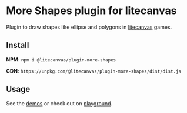# More Shapes plugin for litecanvas

Plugin to draw shapes like ellipse and polygons in [litecanvas](https://github.com/litecanvas/game-engine) games.

## Install

**NPM**: `npm i @litecanvas/plugin-more-shapes`

**CDN**: `https://unpkg.com/@litecanvas/plugin-more-shapes/dist/dist.js`

## Usage

See the [demos](demo/index.html) or check out on [playground](https://litecanvas.js.org?c=eJxtUttqGzEQfd%2BvGAzFUr3eixOHYEhpqE1saFNTG9o%2BKmvZViNLQtImDSX%2FXt0cb5uAVns0F52Zo%2BHM0oaIB2IQzjJOLRhLLIUrqMKJiB0%2FnQzbUBNO2bYVjWVSABPMIgx%2FMgAuyWbVaKYs6u%2BtVWZSlq1Q97uikYfyI3%2FhKhVvd0wMD1LTodkTRU25YcaGrfhl%2BjkgTQ2Gqw%2FhYgC2TZaYieLvi8tfhXTsop795palvy3hbCdQr6HCUt3LoXcnrZWHng%2FhTFBjnzhFdQ6i5TyH%2BWxxM19DCZcVzp473bVq4%2BRI%2FfkiPn%2B9ni5ubzBoalstknV9vVzOpjgVe5RwMIjoHVz48twX5Rw4BYtq9A%2FRRpPHRNNwSjQ6w28zhvbQqKpyqP3WT%2F6iKJxsVdJAtWaPPLaaCLOV%2BoA%2BzW7Xs28%2Fcojgp8vPY0E%2Bzjwy2%2BwBhYqPjTTEUKgmAUMocWVdaTgZ7jQl96fAenLCow4%2B6%2BDzDh4fLz6OVVRrAOcdwqXkTzspzCtSL6eSKjbpJXnpLz3mEEZOnt6aKLAy3AXS7qmGOHBuKEZOgkv86hlOlHGq3eBrV933xXQ9dyNSV86oleRbxjlyFG6FDnLQ%2Fk1wcv%2FngvdQF2MXUL9mjKq%2ByTbOwjzpDtk4EF3g5OlYjxy%2Bqb9ntxRJ).
